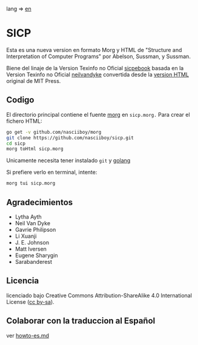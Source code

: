 lang => [en](README-EN.md)

SICP
====

Esta es una nueva version en formato Morg y HTML de "Structure and
Interpretation of Computer Programs" por Abelson, Sussman, y Sussman.

Biene del linaje de la Version Texinfo no
Oficial [sicpebook](http://sicpebook.wordpress.com) basada en la Version Texinfo
no Oficial [neilvandyke](http://www.neilvandyke.org/sicp-texi/) convertida desde
la [version HTML](http://mitpress.mit.edu/sicp/) original de MIT Press.

Codigo
------

El directorio principal contiene el fuente [morg](https://github.com/nasciiboy/morg/)
en `sicp.morg.` Para crear el fichero HTML:

```bash
go get -v github.com/nasciiboy/morg
git clone https://github.com/nasciiboy/sicp.git
cd sicp
morg toHtml sicp.morg
```

Unicamente necesita tener instalado `git` y [golang](https://golang.org/)

Si prefiere verlo en terminal, intente:

```bash
morg tui sicp.morg
```

Agradecimientos
---------------

* Lytha Ayth
* Neil Van Dyke
* Gavrie Philipson
* Li Xuanji
* J. E. Johnson
* Matt Iversen
* Eugene Sharygin
* Sarabanderest

Licencia
--------

licenciado bajo Creative Commons Attribution-ShareAlike 4.0 International License ([cc by-sa](http://creativecommons.org/licenses/by-sa/4.0/)).

Colaborar con la traduccion al Español
--------------------------------------

ver [howto-es.md](howto-es.md)
